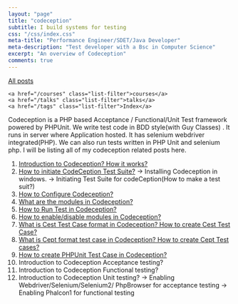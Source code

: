 ```yaml
---
layout: "page"
title: "codeception"
subtitle: I build systems for testing
css: "/css/index.css"
meta-title: "Performance Engineer/SDET/Java Developer"
meta-description: "Test developer with a Bsc in Computer Science"
excerpt: "An overview of Codeception"
comments: true
---
```

<div class="list-filters">
    <a href="/" class="list-filter filter-selected">All posts</a>

    <a href="/courses" class="list-filter">courses</a>
	<a href="/talks" class="list-filter">talks</a>
    <a href="/tags" class="list-filter">Index</a>
</div>


Codeception is a PHP based Acceptance / Functional/Unit Test framework powered by PHPUnit. We write test code in BDD style(with Guy Classes) . It runs in server where Application hosted. It has selenium webdriver integrated(PHP). We can also run tests written in PHP Unit and selenium php. I will be listing all of my codeception related posts here.

1. [Introduction to Codeception? How it works?](http://shantonusarker.blogspot.com/2014/06/Introduction-codeception-acceptance-unit-functional-tests.html)
2. [How to initiate CodeCeption Test Suite?](http://shantonusarker.blogspot.com/2014/04/how-to-initiate-codeception-test-suit.html)
 -> Installing Codeception in windows.
 -> Initiating Test Suite for codeCeption(How to make a test suit?)
3. [How to Configure Codeception?](http://shantonusarker.blogspot.com/2014/05/configure-codeception-yml-bootstrap.html)
4. [What are the modules in Codeception?](http://shantonusarker.blogspot.com/2014/06/modules-codeception-use.html)
5. [How to Run Test in Codeception?](http://shantonusarker.blogspot.com/2014/05/run-test-in-codeception.html)
6. [How to enable/disable modules in Codeception?](http://shantonusarker.blogspot.com/2014/05/enable-modules-functions-in-codeception.html)
7. [What is Cest Test Case format in Codeception? How to create Cest Test Case?](http://shantonusarker.blogspot.com/2014/05/cest-format-codeception-creating-test-case.html)
8. [What is Cept format test case in Codeception? How to create Cept Test cases?](http://shantonusarker.blogspot.com/2014/05/create-cept-test-case-codeception.html)
9. [How to create PHPUnit Test Case in Codeception?](http://shantonusarker.blogspot.com/2014/05/create-phpunit-test-case-codeception.html)
10. Introduction to Codeception Acceptance testing?
11. Introduction to Codeception Functional testing?
12. Introduction to Codeception Unit testing?
 -> Enabling Webdriver/Selenium/Selenium2/ PhpBrowser for acceptance testing
-> Enabling Phalcon1 for functional testing

  
